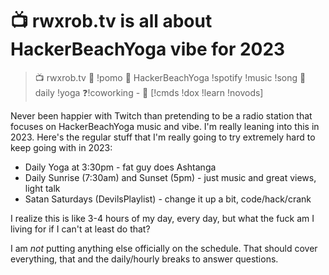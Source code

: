 # 📺 rwxrob.tv is all about HackerBeachYoga vibe for 2023

> 📺 rwxrob.tv 🍅 !pomo 🎵 HackerBeachYoga !spotify !music !song 🧘 daily !yoga ❓!coworking - 🤔 <current-project> [!cmds !dox !learn !novods]

Never been happier with Twitch than pretending to be a radio station that focuses on HackerBeachYoga music and vibe. I'm really leaning into this in 2023. Here's the regular stuff that I'm really going to try extremely hard to keep going with in 2023:

* Daily Yoga at 3:30pm - fat guy does Ashtanga
* Daily Sunrise (7:30am) and Sunset (5pm) - just music and great views, light talk
* Satan Saturdays (DevilsPlaylist) - change it up a bit, code/hack/crank

I realize this is like 3-4 hours of my day, every day, but what the fuck am I living for if I can't at least do that?

I am *not* putting anything else officially on the schedule. That should cover everything, that and the daily/hourly breaks to answer questions.
